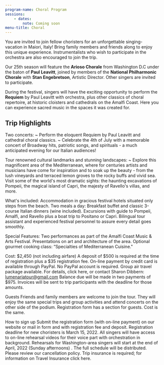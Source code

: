```yaml
---
program-name: Choral Program
sessions:
    - dates:
        note: Coming soon
menu-title: Choral
---
```


You are invited to join fellow choristers for an unforgettable
singing-vacation in Maiori, Italy!  Bring family members and friends along to
enjoy this unique experience.  Instrumentalists who wish to participate in
the orchestra are also encouraged to join the trip.

Our 25th season will feature the **Arioso Chorale** from Washington D.C under
the baton of **Paul Leavitt**, joined by members of the **National
Philharmonic Chorale** with **Stan Engebretson**, Artistic Director.  Other
singers are invited to participate.

During the festival, singers will have the exciting opportunity to perform
the **Requiem** by Paul Leavitt with orchestra, plus other classics of choral
repertoire, at historic cloisters and cathedrals on the Amalfi Coast.  Here
you can experience sacred music in the spaces it was created for.

## Trip Highlights

Two concerts:
~ Perform the eloquent Requiem by Paul Leavitt and cathedral choral classics.
~ Celebrate the 4th of July with a memorable concert of Broadway hits, patriotic songs, and spirituals - a much anticipated evening for  our Italian audiences!

 Tour renowned cultural landmarks and stunning landscapes:
~ Explore  this  magnificent  area   of  the Mediterranean,  where for centuries artists and musicians have come for inspiration and to soak up the beauty -  from the lush vineyards and terraced lemon groves to the rocky buffs and vivid sea. Visit some of the world's most dramatic sights:  the haunting excavations of Pompeii, the magical island of Capri, the majesty of Ravello's villas, and more.

What's included:
Accommodation in gracious festival hotels situated only steps from the beach.
Two meals a day:  Breakfast  buffet  and classic 3-course Italian dinners (wine included).
Excursions with guide to Pompeii,  Amalfi, and Ravello plus a boat trip to Positano or Capri.
Bilingual tour assistant and experienced festival personnel to assure every detail goes smoothly.

Special Features:
Two performances as part of the Amalfi Coast Music & Arts Festival.
Presentations on art and architecture of the area.
Optional gourmet cooking class: “Specialties of Mediterranean Cuisine."

Cost: $2,450 (not including airfare)
A deposit of $500 is required at the time of registration plus a $35 registration fee.
On-line payment by credit card is available through PayPal. No PayPal account is required.
Group air travel package available. For details, click here, or contact Sharon Dibbern:     lumenariatour@gmail.com
Balance due will be made in two payments of $975. Invoices will be sent to trip participants with the deadline for those amounts.

Guests
Friends and family members are welcome to join the tour. They will enjoy the same special trips and group activities and attend concerts on the other side of the podium. Registration form has a section for guests. Cost is the same.

How to sign up
Submit the registration form (with on-line payment) on our website or mail in form and with registration fee and deposit.
Registration deadline for new choristers is  March 15, 2022.
All singers will have access to on-line rehearsal videos for their voice part with orchestration in background.
Rehearsals for Washington-area singers will start at the end of April, 2022  (Sunday afternoons) . The full schedule will be distributed.
Please review our cancellation policy.  Trip insurance is required; for information on Travel Insurance click here.
